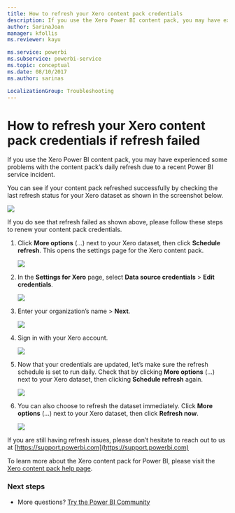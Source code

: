 ```yaml
---
title: How to refresh your Xero content pack credentials
description: If you use the Xero Power BI content pack, you may have experienced a problem with the content pack’s daily refresh due to a recent Power BI service incident.
author: SarinaJoan
manager: kfollis
ms.reviewer: kayu

ms.service: powerbi
ms.subservice: powerbi-service
ms.topic: conceptual
ms.date: 08/10/2017
ms.author: sarinas

LocalizationGroup: Troubleshooting
---
```

# How to refresh your Xero content pack credentials if refresh failed
If you use the Xero Power BI content pack, you may have experienced some problems with the content pack’s daily refresh due to a recent Power BI service incident.

You can see if your content pack refreshed successfully by checking the last refresh status for your Xero dataset as shown in the screenshot below.

![](media/service-refresh-xero-credentials/powerbi-xero-refresh-failed.png)

If you do see that refresh failed as shown above, please follow these steps to renew your content pack credentials.

1. Click **More options** (...) next to your Xero dataset, then click **Schedule refresh**. This opens the settings page for the Xero content pack.
   
    ![](media/service-refresh-xero-credentials/powerbi-xero-schedule-refresh.png)
2. In the **Settings for Xero** page, select **Data source credentials** > **Edit credentials**.
   
    ![](media/service-refresh-xero-credentials/powerbi-xero-settings-page.png)
3. Enter your organization’s name > **Next**.
   
    ![](media/service-refresh-xero-credentials/powerbi-xero-configure.png)
4. Sign in with your Xero account.
   
    ![](media/service-refresh-xero-credentials/powerbi-xero-welcome.png)
5. Now that your credentials are updated, let’s make sure the refresh schedule is set to run daily. Check that by clicking **More options** (...) next to your Xero dataset, then clicking **Schedule refresh** again.
   
    ![](media/service-refresh-xero-credentials/powerbi-xero-refresh-schedule.png)
6. You can also choose to refresh the dataset immediately. Click **More options** (...) next to your Xero dataset, then click **Refresh now**.
   
    ![](media/service-refresh-xero-credentials/powerbi-xero-refresh-now.png)

If you are still having refresh issues, please don’t hesitate to reach out to us at [https://support.powerbi.com](https://support.powerbi.com) 

To learn more about the Xero content pack for Power BI, please visit the [Xero content pack help page](service-connect-to-xero.md).

### Next steps
* More questions? [Try the Power BI Community](https://community.powerbi.com/)

